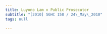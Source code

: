 ```yaml
---
title: Luyono Lam v Public Prosecutor
subtitle: "[2010] SGHC 158 / 24\_May\_2010"
tags: null

---
```


